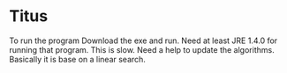# Titus

To run the program Download the exe and run. Need at least JRE 1.4.0 for running that program. This is slow. Need a help to update the algorithms. Basically it is base on a linear search. 
